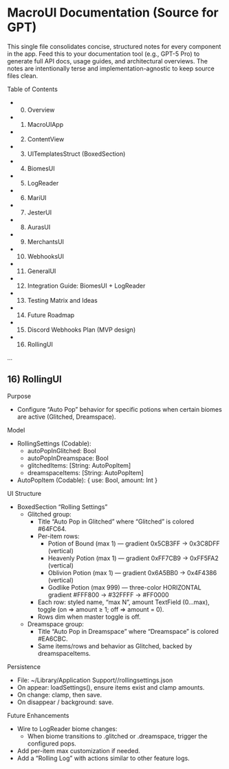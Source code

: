 # MacroUI Documentation (Source for GPT)

This single file consolidates concise, structured notes for every component in the app. Feed this to your documentation tool (e.g., GPT-5 Pro) to generate full API docs, usage guides, and architectural overviews. The notes are intentionally terse and implementation-agnostic to keep source files clean.

Table of Contents
- 0) Overview
- 1) MacroUIApp
- 2) ContentView
- 3) UITemplatesStruct (BoxedSection)
- 4) BiomesUI
- 5) LogReader
- 6) MariUI
- 7) JesterUI
- 8) AurasUI
- 9) MerchantsUI
- 10) WebhooksUI
- 11) GeneralUI
- 12) Integration Guide: BiomesUI + LogReader
- 13) Testing Matrix and Ideas
- 14) Future Roadmap
- 15) Discord Webhooks Plan (MVP design)
- 16) RollingUI

...

## 16) RollingUI

Purpose
- Configure “Auto Pop” behavior for specific potions when certain biomes are active (Glitched, Dreamspace).

Model
- RollingSettings (Codable):
  - autoPopInGlitched: Bool
  - autoPopInDreamspace: Bool
  - glitchedItems: [String: AutoPopItem]
  - dreamspaceItems: [String: AutoPopItem]
- AutoPopItem (Codable): { use: Bool, amount: Int }

UI Structure
- BoxedSection “Rolling Settings”
  - Glitched group:
    - Title “Auto Pop in Glitched” where “Glitched” is colored #64FC64.
    - Per-item rows:
      - Potion of Bound (max 1) — gradient 0x5CB3FF → 0x3C8DFF (vertical)
      - Heavenly Potion (max 1) — gradient 0xFF7CB9 → 0xFF5FA2 (vertical)
      - Oblivion Potion (max 1) — gradient 0x6A5BB0 → 0x4F4386 (vertical)
      - Godlike Potion (max 999) — three-color HORIZONTAL gradient #FFF800 → #32FFFF → #FF0000
    - Each row: styled name, “max N”, amount TextField (0...max), toggle (on => amount ≥ 1; off => amount = 0).
    - Rows dim when master toggle is off.
  - Dreamspace group:
    - Title “Auto Pop in Dreamspace” where “Dreamspace” is colored #EA6CBC.
    - Same items/rows and behavior as Glitched, backed by dreamspaceItems.

Persistence
- File: ~/Library/Application Support/<bundle id>/rollingsettings.json
- On appear: loadSettings(), ensure items exist and clamp amounts.
- On change: clamp, then save.
- On disappear / background: save.

Future Enhancements
- Wire to LogReader biome changes:
  - When biome transitions to .glitched or .dreamspace, trigger the configured pops.
- Add per-item max customization if needed.
- Add a “Rolling Log” with actions similar to other feature logs.
